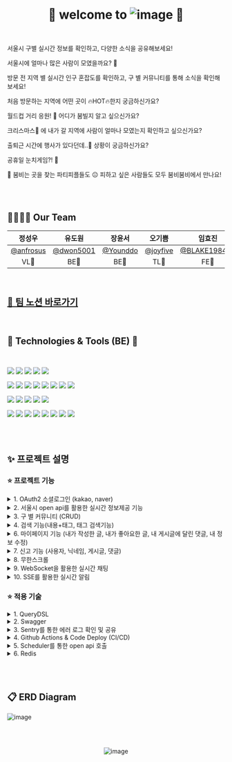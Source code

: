 
<div align=center>

# 👀 welcome to ![image](https://user-images.githubusercontent.com/99253403/203619462-fcef5c78-16ad-4dc7-8a57-46dade14ab80.png) 👀

</div>

<br>

서울시 구별 실시간 정보를 확인하고, 다양한 소식을 공유해보세요!

서울시에 얼마나 많은 사람이 모였을까요? 🤔

방문 전 지역 별 실시간 인구 혼잡도를 확인하고, 구 별 커뮤니티를 통해 소식을 확인해보세요!

처음 방문하는 지역에 어떤 곳이 🔥HOT🔥한지 궁금하신가요?

월드컵 거리 응원! 🍻 어디가 붐빌지 알고 싶으신가요?

크리스마스🎄 에 내가 갈 지역에 사람이 얼마나 모였는지 확인하고 싶으신가요?

출퇴근 시간에 행사가 있다던데..🤦 상황이 궁금하신가요?

공휴일 눈치게임?! 👀

🥳 붐비는 곳을 찾는 파티피플들도 😐 피하고 싶은 사람들도 모두 붐비붐비에서 만나요!

<br><br>

## 👨‍👩‍👧‍👦 Our Team

|정성우|유도원|장윤서|오기쁨|임효진|이지혜|
|:---:|:---:|:---:|:---:|:---:|:---:|
|[@anfrosus](https://github.com/anfrosus)|[@dwon5001](https://github.com/dwon5001)|[@Younddo](https://github.com/Younddo)|[@joyfive](https://github.com/joyfive)|[@BLAKE198492](https://github.com/BLAKE198492)|aksjdffg@naver.com|
|VL💛|BE💛|BE💛|TL💚|FE💚|DS💙|

<br>

## [👊 팀 노션 바로가기](https://joyfive.notion.site/C-4-SA-9407bb7a0897420782b957a25036b092)

<br>

## 📝 Technologies & Tools (BE) 📝

<br>
 
<img src="https://img.shields.io/badge/Spring-6DB33F?style=for-the-badge&logo=spring&logoColor=white"/>  <img src="https://img.shields.io/badge/SpringSecurity-6DB33F?style=for-the-badge&logo=SpringSecurity&logoColor=white"/>  <img src="https://img.shields.io/badge/SpringBoot-6DB33F?style=for-the-badge&logo=springboot&logoColor=white"/>   <img src="https://img.shields.io/badge/github-181717?style=for-the-badge&logo=github&logoColor=white"/>  <img src="https://img.shields.io/badge/CODEDEPLOY-181717?style=for-the-badge"/>  

<img src="https://img.shields.io/badge/git-F05032?style=for-the-badge&logo=git&logoColor=white"/> <img src="https://img.shields.io/badge/GithubActions-2088FF?style=for-the-badge&logo=githubactions&logoColor=white"/>  <img src="https://img.shields.io/badge/java-007396?style=for-the-badge&logo=java&logoColor=white">  <img src="https://img.shields.io/badge/JSONWebToken-000000?style=for-the-badge&logo=JSONWebTokens&logoColor=white"/>  <img src="https://img.shields.io/badge/Gradle-02303A?style=for-the-badge&logo=Gradle&logoColor=white"/>  <img src="https://img.shields.io/badge/IntelliJIDEA-000000?style=for-the-badge&logo=IntelliJIDEA&logoColor=white"/>  <img src="https://img.shields.io/badge/Postman-FF6C37?style=for-the-badge&logo=Postman&logoColor=white"/>  <img src="https://img.shields.io/badge/Notion-000000?style=for-the-badge&logo=Notion&logoColor=white"/>

<img src="https://img.shields.io/badge/AmazonS3-569A31?style=for-the-badge&logo=AmazonS3&logoColor=white"/>  <img src="https://img.shields.io/badge/AmazonEC2-FF9900?style=for-the-badge&logo=AmazonEC2&logoColor=white"/>  <img src="https://img.shields.io/badge/AmazonRDS-527FFF?style=for-the-badge&logo=AmazonRDS&logoColor=white"/>  <img src="https://img.shields.io/badge/MySQL-4479A1?style=for-the-badge&logo=MySQL&logoColor=white"/>  <img src="https://img.shields.io/badge/Ubuntu-E95420?style=for-the-badge&logo=Ubuntu&logoColor=white"/>

<img src="https://img.shields.io/badge/Swagger-85EA2D?style=for-the-badge&logo=swagger&logoColor=black"/>  <img src="https://img.shields.io/badge/Docker-2496ED?style=for-the-badge&logo=docker&logoColor=white"/>  <img src="https://img.shields.io/badge/Sentry-362D59?style=for-the-badge&logo=sentry&logoColor=white"/>  <img src="https://img.shields.io/badge/JiraSoftware-0052CC?style=for-the-badge&logo=jirasoftware&logoColor=white"/>  <img src="https://img.shields.io/badge/Slack-4A154B?style=for-the-badge&logo=slack&logoColor=white"/>  <img src="https://img.shields.io/badge/NGINX-009639?style=for-the-badge&logo=nginx&logoColor=white"/>  <img src="https://img.shields.io/badge/LINUX-FCC624?style=for-the-badge&logo=linux&logoColor=black"/>  <img src="https://img.shields.io/badge/Figma-F24E1E?style=for-the-badge&logo=figma&logoColor=white"/>

<br><br>



## ✨ 프로젝트 설명

### ⭐ 프로젝트 기능

<details>
<summary> 1. OAuth2 소셜로그인 (kakao, naver)</summary>
<div markdown="1">

![ezgif com-gif-maker (2)](https://user-images.githubusercontent.com/99253403/206972300-97f3aaea-a615-4020-9cb5-8c174a2a8896.gif)
 
 - Kakao와 Naver계정을 통한 간편 로그인이 가능합니다.
 
 - Kakao Email과 Naver Email 이 동일한 경우 하나의 계정으로 통합하여 사용이 가능합니다.

 <br>
</div>
</details>


<details>
<summary>2. 서울시 open api를 활용한 실시간 정보제공 기능</summary>
<div markdown="1">
 
 ![ezgif com-gif-maker](https://user-images.githubusercontent.com/99253403/206971558-3b3b2120-6fad-42aa-9063-0e22a580dc90.gif)
 
 (정보들 대충 슥 보여주고(기본) 우리가 통계낸거 호버 해서 수치나오는거 보여주면 좋을듯)
 
 - 스케쥴러를 활용하여 5분마다 데이터를 수집합니다.
 
 - 2-1. 구 별 코로나 정보, spot 별 날씨 정보 제공
 
   - 저장되어 있는 데이터를 실시간으로 제공합니다.
 
 - 2-2. 전체 데이터의 누적 통계를 활용한 정보제공 기능
 
   - 수집한 데이터를 기반으로 혼잡도 점수를 산정 하여 순위 통계를 제공합니다.
 
 - 2-3. spot 별 누적 + 실시간 정보제공 기능
 
   - 지난주 같은 요일의 혼잡도, 인구수를 비교하여 실시간 인구 추이를 제공합니다.
 
 <br>
</div>
</details>


<details>
<summary>3. 구 별 커뮤니티 (CRUD)</summary>
<div markdown="1">

(커뮤니티 이동해서 글쓰기 하나 하고)
 
 - 서울시 25개 구 별 커뮤니티를 제공합니다.
 
 - 1.게시글, 댓글 작성/수정/삭제/조회
 
   - 다중 이미지 업로드가 가능하며 카테고리 선택과 태그추가 기능을 지원합니다.
 
 - 2.좋아요
 
   - 게시글, 댓글을 좋아요 할 수 있으며 이에대한 알림기능도 지원합니다.
 
 - 3.북마크
 
   - 내가 자주 사용하는 구를 북마크 할 수 있습니다. 북마크한 지역의 게시글이 추가되면 실시간 알림을 제공합니다.
 
 <br>
</div>
</details>


<details>
<summary>4. 검색 기능(내용+태그, 태그 검색기능)</summary>
<div markdown="1">

(검색하는거 하나 태그클릭하는거 하나)
 
 - QueryDSL을 활용하여 동적 쿼리작성이 가능하도록 구현하였습니다.
 
   - 게시글의 내용을 검색하거나 태그로 검색이 가능합니다.

 <br>
</div>
</details>

<details>
<summary>6. 마이페이지 기능 (내가 작성한 글, 내가 좋아요한 글, 내 게시글에 달린 댓글, 내 정보 수정)</summary>
<div markdown="1">

(댓글 알림 클릭 시 알림 아이콘이 없어지는것 보여주면 될듯, 수정도 가능하다정도만)
 
 - 마이페이지에서 내가 작성한글, 내가 좋아요한 글, 내 게시글에 달린 댓글을 확인할 수 있으며 프로필사진과 닉네임을 수정할 수 있습니다.
 
 - 내 게시글에 새로운 댓글이 달리면 새로운 알림이 등록됩니다.

 <br>
</div>
</details>

<details>
<summary>7. 신고 기능 (사용자, 닉네임, 게시글, 댓글)</summary>
<div markdown="1">

(댓글 알림 클릭 시 알림 아이콘이 없어지는것 보여주면 될듯, 수정도 가능하다정도만)
 
 - 악성 사용자, 불건전한 닉네임, 게시글, 댓글을 내용과 함께 신고할 수 있습니다.
 
   - 본인은 본인을 신고할 수 없으며 같은 건의 신고에 대해서는 계정 하나당 1회로 제한됩니다.
   
   - 항목별 일정 횟수가 지나게 되면 강제로 닉네임을 변경하거나, 내용을 비공개 처리하여 보여주게 됩니다.

 <br>
</div>
</details>


<details>
<summary>8. 무한스크롤</summary>
<div markdown="1">

(게시글목록 쭉내리기)
 
 <br>
</div>
</details>


<details>
<summary>9. WebSocket을 활용한 실시간 채팅</summary>
<div markdown="1">

(메인에서 알림떠서 채팅방 이동해서 소통하는 그림)
(나갔다 들어오는것도 하면좋을듯, 둘다 나가면 채팅방이 새로 시작되는 것도)

 - 실시간 채팅이 가능합니다.
 
   - 최근에 대화가 이루어진 순서대로 채팅방이 보여집니다.
 
   - 상대방이 나간 후에 새로운 메세지가 등록되면 기존의 채팅이 이어집니다.
 
   - 채팅방에서 모두 나가게 되면 채팅 내역은 삭제되며 다시 대화를 시작하면 새로운 채팅방이 생성됩니다.
 
 <br>
</div>
</details>



<details>
<summary>10. SSE를 활용한 실시간 알림</summary>
<div markdown="1">

(메인에서 알림떠서 게시글로 이동하는 그림)
 
 - 북마크한 게시판에 새로운 글이 등록되면 실시간 알림을 제공하며 알림을 클릭하면 해당 게시글로 이동합니다.
 
 - 내가 작성한 게시글에 좋아요 및 댓글이 달리면 실시간 알림을 제공하며 알림을 클릭하면 해당 게시글로 이동합니다.
 
 - 실시간 채팅이 오면 실시간 알림을 제공하며 알림을 클릭하면 해당 채팅방으로 이동합니다.
 
 <br>
</div>
</details>


### ⭐ 적용 기술

<details>
<summary>1. QueryDSL</summary>
<div markdown="1">

 - 정렬, 검색어 등에 따른 동적 쿼리 작성을 위하여 QueryDSL 도입하여 활용했습니다.
 
 <br>
</div>
</details>


<details>
<summary>2. Swagger</summary>
<div markdown="1">

 - 프론트엔드와 정확하고 원활한 소통을 위하여 스웨거를 도입하여 적용하였습니다.

 <br>
</div>
</details>


<details>
<summary>3. Sentry를 통한 에러 로그 확인 및 공유</summary>
<div markdown="1">

![sentry1](https://user-images.githubusercontent.com/99253403/206978890-7e183c02-911d-468e-b632-01cac4292f9c.png)

![sentry2](https://user-images.githubusercontent.com/99253403/206978997-c0d048c0-bbf6-4996-ac06-98201ea10f0c.png)

![sentry3](https://user-images.githubusercontent.com/99253403/206979004-02e96802-921f-4ed1-862b-10ffd5132984.png)


 - Sentry를 활용하여 에러로그를 쉽게 확인/공유 할 수 있었습니다.

<br>
</div>
</details>


<details>
<summary>4. Github Actions & Code Deploy (CI/CD)</summary>
<div markdown="1">

 - 자동 빌드/배포를 위하여 깃허브 액션과 코드디플로이를 활용하여 CI/CD 를 구축했습니다.

 <br>
</div>
</details>


<details>
<summary>5. Scheduler를 통한 open api 호출</summary>
<div markdown="1">
 
 - 5분마다 변동되는 데이터를 수집/제공/관리 하기 위하여 스케쥴러를 활용하였습니다.

 <br>
</div>
</details>


<details>
<summary>6. Redis</summary>
<div markdown="1">

 - 연속된 요청으로 인한 DB병목을 해소하고 RefreshToken 등 소멸기간이 존재하는 데이터의 TimeToLive 관리를 용이하게 할 수 있도록 Redis를 도입하였습니다.

 <br>
</div>
</details>

<br><br>

## 📋 ERD Diagram

![image](https://user-images.githubusercontent.com/99253403/203620279-59ac79b0-edc5-4d9e-b40b-56df55a60a49.png)


<br><br>


<div align=center>

![image](https://user-images.githubusercontent.com/99253403/203619879-c68ee5ad-b7c6-496c-a0ca-d72fd19fafd2.png)


</div>
